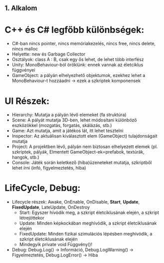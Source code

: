  ## 1. Alkalom
 # C++ és C# legfőbb különbségek:
- C#-ban nincs pointer, nincs memóriakezelés, nincs free, nincs delete, nincs malloc
- Helyette: new és Garbage Collector
- Osztályok: class A : B, csak egy ős lehet, de lehet több interfész
- Unity: MonoBehaviour-ból öröklünk: ennek vannak az életciklus függvényei
- GameObject: a pályán elhelyezhető objektumok, ezekhez lehet a MonoBehaviour-t hozzáadni -> ezek a szkriptek komponensek
 # UI Részek:
- Hierarchy: Mutatja a pályán lévő elemeket (fa struktúra)
- Scene: A pályát mutatja 3D-ben, lehet módosítani különböző eszközökkel (mozgatás, forgatás, skálázás, stb.)
- Game: Azt mutatja, amit a játékos lát, itt lehet tesztelni
- Inspector: Az aktuálisan kiválasztott elem (GameObject) tulajdonságait mutatja
- Project: A projektben lévő, pályán nem biztosan elhelyezett elemek (pl. szkriptek, pályák, Elmentett GameObject-ek=prefabok, textúrák, hangok, stb.)
- Console: Játék során keletkező (hiba)üzeneteket mutatja, szkriptből lehet írni (infó, figyelmeztetés, hiba)
 # LifeCycle, Debug:
- Lifecycle részek: Awake, OnEnable, OnDisable, **Start**, **Update**, **FixedUpdate**, LateUpdate, OnDestroy
    - Start: Egyszer hívódik meg, a szkript életciklusának elején, a szkript létrejöttekor
    - Update: Minden képkockában meghívódik, a szkript életciklusának elején
    - FixedUpdate: Minden fizikai szimulációs lépésben meghívódik, a szkript életciklusának elején
    - Mindegyik private void Függvény()!
- Debug: Debug.Log() -> Információ, Debug.LogWarning() -> Figyelmeztetés, Debug.LogError() -> Hiba